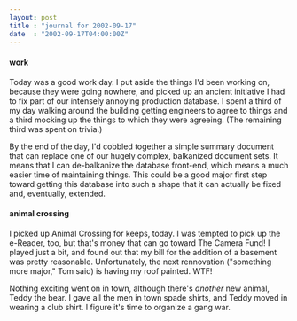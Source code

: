 ```yaml
---
layout: post
title : "journal for 2002-09-17"
date  : "2002-09-17T04:00:00Z"
---
```

<h4>work</h4>Today was a good work day.  I put aside the things I'd been working on, because they were going nowhere, and picked up an ancient initiative I had to fix part of our intensely annoying production database.  I spent a third of my day walking around the building getting engineers to agree to things and a third mocking up the things to which they were agreeing.  (The remaining third was spent on trivia.)

By the end of the day, I'd cobbled together a simple summary document that can replace one of our hugely complex, balkanized document sets.  It means that I can de-balkanize the database front-end, which means a much easier time of maintaining things.  This could be a good major first step toward getting this database into such a shape that it can actually be fixed and, eventually, extended.<h4>animal crossing</h4>I picked up Animal Crossing for keeps, today.  I was tempted to pick up the e-Reader, too, but that's money that can go toward The Camera Fund!  I played just a bit, and found out that my bill for the addition of a basement was pretty reasonable.  Unfortunately, the next rennovation ("something more major," Tom said) is having my roof painted.  WTF!

Nothing exciting went on in town, although there's <em>another</em> new animal, Teddy the bear.  I gave all the men in town spade shirts, and Teddy moved in wearing a club shirt.  I figure it's time to organize a gang war.

